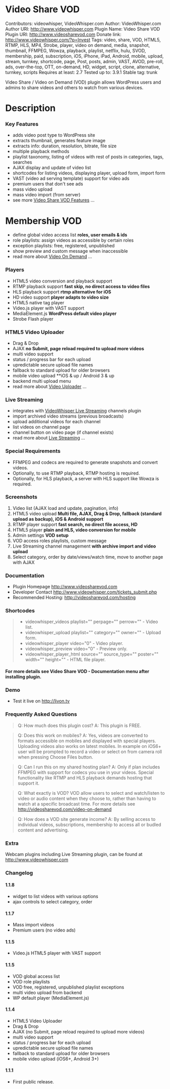 # Video Share VOD


Contributors: videowhisper, VideoWhisper.com
Author: VideoWhisper.com
Author URI: http://www.videowhisper.com
Plugin Name: Video Share VOD
Plugin URI: http://www.videosharevod.com
Donate link: http://www.videowhisper.com/?p=Invest
Tags: video, share, VOD, HTML5, RTMP, HLS, MP4, Strobe, player, video on demand, media, snapshot, thumbnail, FFMPEG, Wowza, playback, playlist, netflix, hulu, SVOD, membership, paid, subscription, iOS, iPhone, iPad, Android, mobile, upload, stream, turnkey, shortcode, page, Post, posts, admin, VAST, AVOD, pre-roll, ads, over-the-top, OTT, on-demand, HD, widget, script, clone, alternative, turnkey, scripts
Requires at least: 2.7
Tested up to: 3.9.1
Stable tag: trunk

Video Share / Video on Demand (VOD) plugin allows WordPress users and admins to share videos and others to watch from various devices. 

# Description


### Key Features
* adds video post type to WordPress site
* extracts thumbnail, generates feature image
* extracts info: duration, resolution, bitrate, file size
* multiple playback methods
* playlist taxonomy, listing of videos with rest of posts in categories, tags, searches
* AJAX display and update of video list
* shortcodes for listing videos, displaying player, upload form, import form
* VAST (video ad serving template) support for video ads
* premium users that don't see ads
* mass video upload
* mass video import (from server)
* see more [Video Share VOD Features](http://videosharevod.com/features/
 "Video Share VOD Features") ...

# Membership VOD


* define global video access list **roles, user emails & ids**
* role playlists: assign videos as accessible by certain roles
* exception playlists: free, registered, unpublished
* show preview and custom message when inaccessible
* read more about [Video On Demand](http://videosharevod.com/features/video-on-demand/ "Video On Demand") ...

### Players
* HTML5 video conversion and playback support
* RTMP playback support **fast skip, no direct access to video files**
* HLS playback support **rtmp alternative for iOS**
* HD video support **player adapts to video size**
* HTML5 native tag player
* Video.js player with VAST support
* MediaElement.js **WordPress default video player**
* Strobe Flash player

### HTML5 Video Uploader
* Drag & Drop
* AJAX **no Submit, page reload required to upload more videos**
* multi video support
* status / progress bar for each upload
* upredictable secure upload file names
* fallback to standard upload for older browsers
* mobile video upload **iOS & up / Android 3 & up
* backend multi upload menu
* read more about [Video Uploader](http://videosharevod.com/features/video-uploader/ "Video Uploader") ...

### Live Streaming
* integrates with [VideoWhisper Live Streaming](http://wordpress.org/plugins/videowhisper-live-streaming-integration/ "VideoWhisper Live Streaming") channels plugin
* import archived video streams (previous broadcasts)
* upload additional videos for each channel
* list videos on channel page
* channel button on video page (if channel exists)
* read more about [Live Streaming](http://videosharevod.com/features/live-streaming/ "Live Streaming") ...


### Special Requirements
* FFMPEG and codecs are required to generate snapshots and convert videos.
* Optionally, to use RTMP playback, RTMP hosting is required. 
* Optionally, for HLS playback, a server with HLS support like Wowza is required.


### Screenshots
1. Video list (AJAX load and update, pagination, info)
2. HTML5 video upload **Multi file, AJAX, Drag & Drop, fallback (standard upload as backup), iOS & Android support**
3. RTMP player support **fast search, no direct file access, HD**
4. HTML5 player **plain and HLS, video conversion for mobile**
5. Admin settings **VOD setup**
6. VOD access roles playlists, custom message
7. Live Streaming channel management **with archive import and video upload**
8. Select category, order by date/views/watch time, move to another page with AJAX


### Documentation
* Plugin Homepage <http://www.videosharevod.com>
* Developer Contact <http://www.videowhisper.com/tickets_submit.php>
* Recommended Hosting: <http://videosharevod.com/hosting>


### Shortcodes 
> - videowhisper_videos playlist="" perpage="" perrow="" - Video list.
> - videowhisper_upload playlist="" category="" owner="" - Upload form.
> - videowhisper_player video="0" - Video player.
> - videowhisper_preview video="0" - Preview only.
> - videowhisper_player_html source="" source_type="" poster="" width="" height="" - HTML file player.


#### For more details see Video Share VOD - Documentation menu after installing plugin.


### Demo
* Test it live on <http://livon.tv>


### Frequently Asked Questions 
> Q: How much does this plugin cost?
> A: This plugin is FREE. 

> Q: Does this work on mobiles?
> A: Yes, videos are converted to formats accessible on mobiles and displayed with special players.
Uploading videos also works on latest mobiles. In example on iOS6+ user will be prompted to record a video or select on from camera roll when pressing Choose Files button.

> Q: Can I run this on my shared hosting plan?
> A: Only if plan includes FFMPEG with support for codecs you use in your videos.
Special functionality like RTMP and HLS playback demands hosting that support it.

> Q: What exactly is VOD?
> VOD allow users to select and watch/listen to video or audio content when they choose to, rather than having to watch at a specific broadcast time. For more details see <http://videosharevod.com/video-on-demand>

> Q: How does a VOD site generate income?
> A: By selling access to individual videos, subscriptions, membership to access all or budled content and advertising.


### Extra
Webcam plugins including Live Streaming plugin, can be found at <http://www.videowhisper.com>


### Changelog

#### 1.1.8
* widget to list videos with various options
* ajax controls to select category, order

#### 1.1.7
* Mass import videos
* Premium users (no video ads)

#### 1.1.5
* Video.js HTML5 player with VAST support

#### 1.1.5
* VOD global access list
* VOD role playlists
* VOD free, registered, unpublished playlist exceptions
* multi video upload from backend
* WP default player (MediaElement.js)

#### 1.1.4
* HTML5 Video Uploader 
* Drag & Drop
* AJAX (no Submit, page reload required to upload more videos)
* multi video support
* status / progress bar for each upload
* upredictable secure upload file names
* fallback to standard upload for older browsers
* mobile video upload (iOS6+, Android 3+)

#### 1.1.1
* First public release.
